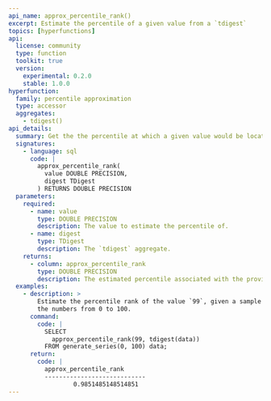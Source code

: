 ```yaml
---
api_name: approx_percentile_rank()
excerpt: Estimate the percentile of a given value from a `tdigest`
topics: [hyperfunctions]
api:
  license: community
  type: function
  toolkit: true
  version:
    experimental: 0.2.0
    stable: 1.0.0
hyperfunction:
  family: percentile approximation
  type: accessor
  aggregates:
    - tdigest()
api_details:
  summary: Get the the percentile at which a given value would be located.
  signatures:
    - language: sql
      code: |
        approx_percentile_rank(
          value DOUBLE PRECISION,
          digest TDigest
        ) RETURNS DOUBLE PRECISION
  parameters:
    required:
      - name: value
        type: DOUBLE PRECISION
        description: The value to estimate the percentile of.
      - name: digest
        type: TDigest
        description: The `tdigest` aggregate.
    returns:
      - column: approx_percentile_rank
        type: DOUBLE PRECISION
        description: The estimated percentile associated with the provided value.
  examples:
    - description: >
        Estimate the percentile rank of the value `99`, given a sample containing
        the numbers from 0 to 100.
      command:
        code: |
          SELECT
            approx_percentile_rank(99, tdigest(data))
          FROM generate_series(0, 100) data;
      return:
        code: |
          approx_percentile_rank
          ----------------------------
                  0.9851485148514851
---
```



